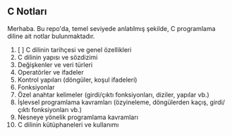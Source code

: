 ## C Notları

Merhaba. Bu repo'da, temel seviyede anlatılmış şekilde, C programlama diline ait notlar bulunmaktadır.

1. [ ] C dilinin tarihçesi ve genel özellikleri
2. C dilinin yapısı ve sözdizimi
3. Değişkenler ve veri türleri
4. Operatörler ve ifadeler
5. Kontrol yapıları (döngüler, koşul ifadeleri)
6. Fonksiyonlar
7. Özel anahtar kelimeler (girdi/çıktı fonksiyonları, diziler, yapılar vb.)
8. İşlevsel programlama kavramları (özyineleme, döngülerden kaçış, girdi/çıktı fonksiyonları vb.)
9. Nesneye yönelik programlama kavramları
10. C dilinin kütüphaneleri ve kullanımı